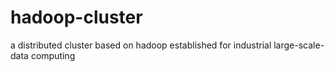 # hadoop-cluster
a distributed cluster based on hadoop established for industrial large-scale-data computing
